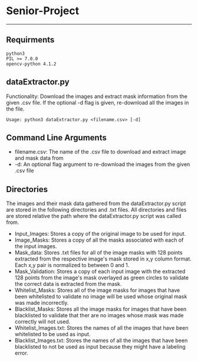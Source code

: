 # Senior-Project
***
## Requirments
```
python3
PIL >= 7.0.0
opencv-python 4.1.2
```

## dataExtractor.py
Functionality: Download the images and extract mask information from the given .csv file. If the optional -d flag is given, re-download all the images in the file.
```
Usage: python3 dataExtractor.py <filename.csv> [-d]
``` 

## Command Line Arguments
* filename.csv: The name of the .csv file to download and extract image and mask data from
* -d: An optional flag argument to re-download the images from the given .csv file

## Directories
The images and their mask data gathered from the dataExtractor.py script are stored in the following directories and .txt files. All directories and files are stored relative the path where the dataExtractor.py script was called from.
* Input_Images: Stores a copy of the original image to be used for input.
* Image_Masks: Stores a copy of all the masks associated with each of the input images.
* Mask_data: Stores .txt files for all of the image masks with 128 points extracted from the respective image's mask stored in x,y column format. Each x,y pair is normalized to between 0 and 1.
* Mask_Validation: Stores a copy of each input image with the extracted 128 points from the image's mask overlayed as green circles to validate the correct data is extracted from the mask.
* Whitelist_Masks: Stores all of the image masks for images that have been whitelisted to validate no image will be used whose original mask was made incorrectly.
* Blacklist_Masks: Stores all the image masks for images that have been blacklisted to validate that ther are no images whose mask was made correctly will not used.
* Whitelist_Images.txt: Stores the names of all the images that have been whitelisted to be used as input.
* Blacklist_Images.txt: Stores the names of all the images that have been blacklisted to not be used as input because they might have a labeling error.

